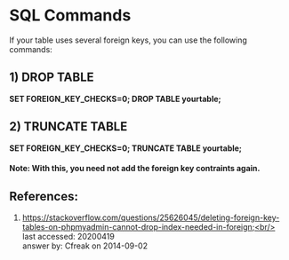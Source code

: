 # SQL Commands
If your table uses several foreign keys, you can use the following commands:<br/>
## 1) DROP TABLE

<b>SET FOREIGN_KEY_CHECKS=0; DROP TABLE yourtable;</b> 

## 2) TRUNCATE TABLE
<b>SET FOREIGN_KEY_CHECKS=0; TRUNCATE TABLE yourtable;</b>
#### Note: With this, you need not add the foreign key contraints again.

## References:
1) https://stackoverflow.com/questions/25626045/deleting-foreign-key-tables-on-phpmyadmin-cannot-drop-index-needed-in-foreign;<br/>
last accessed: 20200419<br/>
answer by: Cfreak on 2014-09-02
